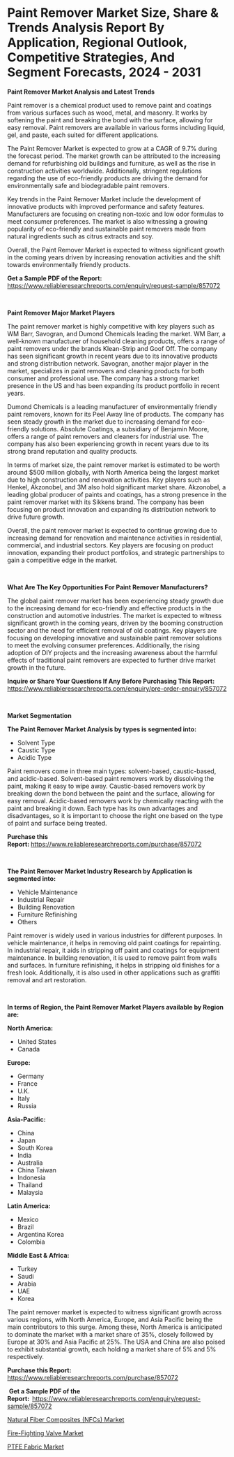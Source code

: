 <p><h1>Paint Remover Market Size, Share & Trends Analysis Report By Application, Regional Outlook, Competitive Strategies, And Segment Forecasts, 2024 - 2031</h1></p><p><strong>Paint Remover Market Analysis and Latest Trends</strong></p>
<p><p>Paint remover is a chemical product used to remove paint and coatings from various surfaces such as wood, metal, and masonry. It works by softening the paint and breaking the bond with the surface, allowing for easy removal. Paint removers are available in various forms including liquid, gel, and paste, each suited for different applications.</p><p>The Paint Remover Market is expected to grow at a CAGR of 9.7% during the forecast period. The market growth can be attributed to the increasing demand for refurbishing old buildings and furniture, as well as the rise in construction activities worldwide. Additionally, stringent regulations regarding the use of eco-friendly products are driving the demand for environmentally safe and biodegradable paint removers.</p><p>Key trends in the Paint Remover Market include the development of innovative products with improved performance and safety features. Manufacturers are focusing on creating non-toxic and low odor formulas to meet consumer preferences. The market is also witnessing a growing popularity of eco-friendly and sustainable paint removers made from natural ingredients such as citrus extracts and soy.</p><p>Overall, the Paint Remover Market is expected to witness significant growth in the coming years driven by increasing renovation activities and the shift towards environmentally friendly products.</p></p>
<p><strong>Get a Sample PDF of the Report:&nbsp;</strong> <a href="https://www.reliableresearchreports.com/enquiry/request-sample/857072">https://www.reliableresearchreports.com/enquiry/request-sample/857072</a></p>
<p>&nbsp;</p>
<p><strong>Paint Remover Major Market Players</strong></p>
<p><p>The paint remover market is highly competitive with key players such as WM Barr, Savogran, and Dumond Chemicals leading the market. WM Barr, a well-known manufacturer of household cleaning products, offers a range of paint removers under the brands Klean-Strip and Goof Off. The company has seen significant growth in recent years due to its innovative products and strong distribution network. Savogran, another major player in the market, specializes in paint removers and cleaning products for both consumer and professional use. The company has a strong market presence in the US and has been expanding its product portfolio in recent years.</p><p>Dumond Chemicals is a leading manufacturer of environmentally friendly paint removers, known for its Peel Away line of products. The company has seen steady growth in the market due to increasing demand for eco-friendly solutions. Absolute Coatings, a subsidiary of Benjamin Moore, offers a range of paint removers and cleaners for industrial use. The company has also been experiencing growth in recent years due to its strong brand reputation and quality products.</p><p>In terms of market size, the paint remover market is estimated to be worth around $500 million globally, with North America being the largest market due to high construction and renovation activities. Key players such as Henkel, Akzonobel, and 3M also hold significant market share. Akzonobel, a leading global producer of paints and coatings, has a strong presence in the paint remover market with its Sikkens brand. The company has been focusing on product innovation and expanding its distribution network to drive future growth.</p><p>Overall, the paint remover market is expected to continue growing due to increasing demand for renovation and maintenance activities in residential, commercial, and industrial sectors. Key players are focusing on product innovation, expanding their product portfolios, and strategic partnerships to gain a competitive edge in the market.</p></p>
<p>&nbsp;</p>
<p><strong>What Are The Key Opportunities For Paint Remover Manufacturers?</strong></p>
<p><p>The global paint remover market has been experiencing steady growth due to the increasing demand for eco-friendly and effective products in the construction and automotive industries. The market is expected to witness significant growth in the coming years, driven by the booming construction sector and the need for efficient removal of old coatings. Key players are focusing on developing innovative and sustainable paint remover solutions to meet the evolving consumer preferences. Additionally, the rising adoption of DIY projects and the increasing awareness about the harmful effects of traditional paint removers are expected to further drive market growth in the future.</p></p>
<p><strong>Inquire or Share Your Questions If Any Before Purchasing This Report:</strong> <a href="https://www.reliableresearchreports.com/enquiry/pre-order-enquiry/857072">https://www.reliableresearchreports.com/enquiry/pre-order-enquiry/857072</a></p>
<p>&nbsp;</p>
<p><strong>Market Segmentation</strong></p>
<p><strong>The Paint Remover Market Analysis by types is segmented into:</strong></p>
<p><ul><li>Solvent Type</li><li>Caustic Type</li><li>Acidic Type</li></ul></p>
<p><p>Paint removers come in three main types: solvent-based, caustic-based, and acidic-based. Solvent-based paint removers work by dissolving the paint, making it easy to wipe away. Caustic-based removers work by breaking down the bond between the paint and the surface, allowing for easy removal. Acidic-based removers work by chemically reacting with the paint and breaking it down. Each type has its own advantages and disadvantages, so it is important to choose the right one based on the type of paint and surface being treated.</p></p>
<p><strong>Purchase this Report:&nbsp;</strong><a href="https://www.reliableresearchreports.com/purchase/857072">https://www.reliableresearchreports.com/purchase/857072</a></p>
<p>&nbsp;</p>
<p><strong>The Paint Remover Market Industry Research by Application is segmented into:</strong></p>
<p><ul><li>Vehicle Maintenance</li><li>Industrial Repair</li><li>Building Renovation</li><li>Furniture Refinishing</li><li>Others</li></ul></p>
<p><p>Paint remover is widely used in various industries for different purposes. In vehicle maintenance, it helps in removing old paint coatings for repainting. In industrial repair, it aids in stripping off paint and coatings for equipment maintenance. In building renovation, it is used to remove paint from walls and surfaces. In furniture refinishing, it helps in stripping old finishes for a fresh look. Additionally, it is also used in other applications such as graffiti removal and art restoration.</p></p>
<p>&nbsp;</p>
<p><strong>In terms of Region, the Paint Remover Market Players available by Region are:</strong></p>
<p>
    <p> <strong> North America: </strong>
        <ul>
            <li>United States</li>
            <li>Canada</li>
        </ul>
        </p> 
    <p> <strong> Europe: </strong>
        <ul>
            <li>Germany</li>
            <li>France</li>
            <li>U.K.</li>
            <li>Italy</li>
            <li>Russia</li>
        </ul>
        </p> 
    <p> <strong> Asia-Pacific: </strong>
        <ul>
            <li>China</li>
            <li>Japan</li>
            <li>South Korea</li>
            <li>India</li>
            <li>Australia</li>
            <li>China Taiwan</li>
            <li>Indonesia</li>
            <li>Thailand</li>
            <li>Malaysia</li>
        </ul>
        </p> 
    <p> <strong> Latin America: </strong>
        <ul>
            <li>Mexico</li>
            <li>Brazil</li>
            <li>Argentina Korea</li>
            <li>Colombia</li>
        </ul>
        </p> 
    <p> <strong> Middle East & Africa: </strong>
        <ul>
            <li>Turkey</li>
            <li>Saudi</li>
            <li>Arabia</li>
            <li>UAE</li>
            <li>Korea</li>
        </ul>
    </p>
    </p>
<p><p>The paint remover market is expected to witness significant growth across various regions, with North America, Europe, and Asia Pacific being the main contributors to this surge. Among these, North America is anticipated to dominate the market with a market share of 35%, closely followed by Europe at 30% and Asia Pacific at 25%. The USA and China are also poised to exhibit substantial growth, each holding a market share of 5% and 5% respectively.</p></p>
<p><strong>Purchase this Report: </strong><a href="https://www.reliableresearchreports.com/purchase/857072">https://www.reliableresearchreports.com/purchase/857072</a></p>
<p>&nbsp;<strong>Get a Sample PDF of the Report:&nbsp;&nbsp;</strong><a href="https://www.reliableresearchreports.com/enquiry/request-sample/857072">https://www.reliableresearchreports.com/enquiry/request-sample/857072</a></p>
<p><strong></strong></p>
<p><p><a href="https://view.publitas.com/reportprime-1/natural-fiber-composites-nfcs-market-size-and-examines-its-market-scope-with-a-primary-focus-on-growth-opportunities-and-forecasted-trends-spanning-from-2023-to-2030/">Natural Fiber Composites (NFCs) Market</a></p><p><a href="https://view.publitas.com/reportprime-1/fire-fighting-valve-market-size-growing-and-forecasted-for-period-from-2023-2030-and-provides-complete-market-analysis-of-this-market/">Fire-Fighting Valve Market</a></p><p><a href="https://github.com/peachesmcdowel1/Market-Research-Report-List-1/blob/main/ptfe-fabric-market.md">PTFE Fabric Market</a></p></p>